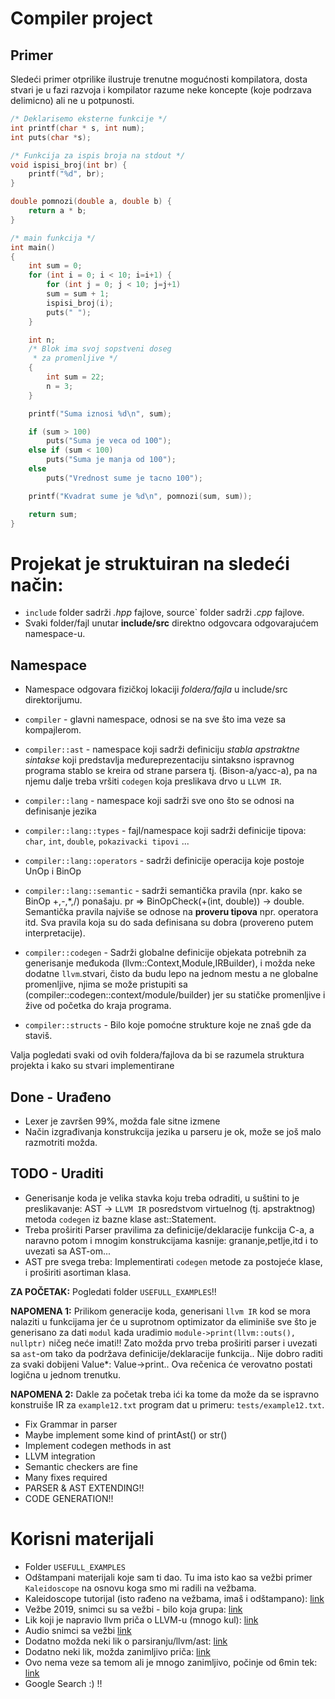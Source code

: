 # Compiler project

## Primer

Sledeći primer otprilike ilustruje trenutne mogućnosti kompilatora, dosta stvari je u fazi razvoja i kompilator razume neke
koncepte (koje podrzava delimicno) ali ne u potpunosti.

```c
/* Deklarisemo eksterne funkcije */
int printf(char * s, int num);
int puts(char *s);

/* Funkcija za ispis broja na stdout */
void ispisi_broj(int br) {
    printf("%d", br);
}

double pomnozi(double a, double b) {
    return a * b;
}

/* main funkcija */
int main() 
{
    int sum = 0;
    for (int i = 0; i < 10; i=i+1) { 
        for (int j = 0; j < 10; j=j+1)
        sum = sum + 1;
        ispisi_broj(i);
        puts(" ");
    }

    int n;
    /* Blok ima svoj sopstveni doseg
     * za promenljive */
    {
        int sum = 22;
        n = 3;
    }

    printf("Suma iznosi %d\n", sum);

    if (sum > 100)
        puts("Suma je veca od 100");
    else if (sum < 100)
        puts("Suma je manja od 100");
    else
        puts("Vrednost sume je tacno 100");

    printf("Kvadrat sume je %d\n", pomnozi(sum, sum));

    return sum;
}
```

# Projekat je struktuiran na sledeći način:

- `include` folder sadrži *.hpp* fajlove, source` folder sadrži *.cpp* fajlove.
- Svaki folder/fajl unutar **include/src** direktno odgovcara odgovarajućem namespace-u.

## Namespace

- Namespace odgovara fizičkoj lokaciji *foldera/fajla* u include/src direktorijumu. 

- `compiler` - glavni namespace, odnosi se na sve što ima veze sa kompajlerom.
- `compiler::ast` - namespace koji sadrži definiciju *stabla apstraktne sintakse* koji predstavlja međureprezentaciju sintaksno ispravnog programa stablo se kreira od strane parsera tj. (Bison-a/yacc-a), pa na njemu dalje treba vršiti `codegen` koja preslikava drvo u `LLVM IR`.
- `compiler::lang` - namespace koji sadrži sve ono što se odnosi na definisanje jezika
- `compiler::lang::types` - fajl/namespace koji sadrži definicije tipova: `char`, `int`, `double`, `pokazivacki tipovi` ...
- `compiler::lang::operators` - sadrži definicije operacija koje postoje UnOp i BinOp
- `compiler::lang::semantic` - sadrži semantička pravila (npr. kako se BinOp +,-,*,/) ponašaju. pr => BinOpCheck(+(int, double)) -> double. Semantička pravila najviše se odnose na **proveru tipova** npr. operatora itd. Sva pravila koja su do sada definisana su dobra (provereno putem interpretacije).
- `compiler::codegen` - Sadrži globalne definicije objekata potrebnih za generisanje međukoda (llvm::Context,Module,IRBuilder), i možda neke dodatne `llvm`.stvari, čisto da budu lepo na jednom mestu a ne globalne promenljive, njima se može pristupiti sa (compiler::codegen::context/module/builder) jer su statičke promenljive i žive od početka do kraja programa.
- `compiler::structs` - Bilo koje pomoćne strukture koje ne znaš gde da staviš.


Valja pogledati svaki od ovih foldera/fajlova da bi se razumela struktura projekta i kako su stvari implementirane

## Done - Urađeno

- Lexer je završen 99%, možda fale sitne izmene
- Način izgrađivanja konstrukcija jezika u parseru je ok, može se još malo razmotriti možda.

## TODO - Uraditi

- Generisanje koda je velika stavka koju treba odraditi, u suštini to je preslikavanje: AST -> `LLVM IR` posredstvom virtuelnog (tj. apstraktnog) metoda `codegen` iz bazne klase ast::Statement.
- Treba proširiti Parser pravilima za definicije/deklaracije funkcija C-a, a naravno potom i mnogim konstrukcijama kasnije: grananje,petlje,itd i to uvezati sa AST-om...
- AST pre svega treba: Implementirati `codegen` metode za postojeće klase, i proširiti asortiman klasa.


**ZA POČETAK:** Pogledati folder `USEFULL_EXAMPLES`!!


**NAPOMENA 1:** Prilikom generacije koda, generisani `llvm IR` kod se mora nalaziti u funkcijama jer će u suprotnom optimizator da eliminiše sve što je generisano za dati `modul` kada uradimio `module->print(llvm::outs(), nullptr)` ničeg neće imati!! Zato možda prvo treba proširiti parser i uvezati sa `ast`-om tako da podržava definicije/deklaracije funkcija.. Nije dobro raditi za svaki dobijeni Value*: Value->print.. Ova rečenica će verovatno postati logična u jednom trenutku. 


**NAPOMENA 2:** Dakle za početak treba ići ka tome da može da se ispravno konstruiše IR za `example12.txt` program dat u primeru: `tests/example12.txt`.

- Fix Grammar in parser
- Maybe implement some kind of printAst() or str()
- Implement codegen methods in ast
- LLVM integration
- Semantic checkers are fine
- Many fixes required
- PARSER & AST EXTENDING!!
- CODE GENERATION!!

# Korisni materijali

- Folder `USEFULL_EXAMPLES`
- Odštampani materijali koje sam ti dao. Tu ima isto kao sa vežbi primer `Kaleidoscope` na osnovu koga smo mi radili na vežbama.
- Kaleidoscope tutorijal (isto rađeno na vežbama, imaš i odštampano): [link](https://llvm.org/docs/tutorial/MyFirstLanguageFrontend/index.html)
- Vežbe 2019, snimci su sa vežbi - bilo koja grupa: [link](http://poincare.matf.bg.ac.rs/~mirko/kk/2019/)
- Lik koji je napravio llvm priča o LLVM-u (mnogo kul): [link](https://www.youtube.com/watch?v=yCd3CzGSte8)
- Audio snimci sa vežbi [link](https://drive.google.com/drive/folders/1uX3_zvsyczCqeeODYlYDpg63bHovYrya?fbclid=IwAR02e0iu23jZ5jAsGxVlcNWMqOIXlZWk02fpC85DMMWTot_J2RmAZwgL_hs)
- Dodatno možda neki lik o parsiranju/llvm/ast: [link](https://www.youtube.com/watch?v=E6i8jmiy8MY&t=3487s)
- Dodatno neki lik, možda zanimljivo priča: [link](https://www.youtube.com/watch?v=E6i8jmiy8MY&t=3487s)
- Ovo nema veze sa temom ali je mnogo zanimljivo, počinje od 6min tek: [link](https://www.youtube.com/watch?v=EY6q5dv_B-o&t=1543s)
- Google Search :) !!
